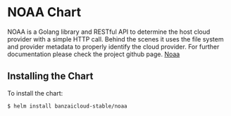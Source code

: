 # NOAA Chart

NOAA is a Golang library and RESTful API to determine the host cloud provider with a simple HTTP call. Behind the scenes it uses the file system and provider metadata to properly identify the cloud provider. For further documentation please check the project github page. [Noaa](https://github.com/banzaicloud/noaa) 

## Installing the Chart

To install the chart:

```
$ helm install banzaicloud-stable/noaa
```
